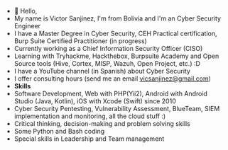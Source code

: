 - 👋 Hello, 
- My name is Victor Sanjinez, I'm from Bolivia and I'm an Cyber Security Engineer
&nbsp;  
- I have a Master Degree in Cyber Security, CEH Practical certification, Burp Suite Certified Practitioner (in progress)
- Currently working as a Chief Information Security Officer (CISO)
- Learning with Tryhackme, Hackthebox, Burpsuite Academy and Open Source tools (Hive, Cortex, MISP, Wazuh, Open Project, etc.) :D
- I have a YouTube channel (in Spanish) about Cyber Security
- I offer consulting hours (send me an email vicsanjinez@gmail.com)
&nbsp;  
- **Skills**
- Software Development, Web with PHP(Yii2), Android with Android Studio (Java, Kotlin), iOS with Xcode (Swift) since 2010
- Cyber Security Pentesting, Vulnerability Assessment, BlueTeam, SIEM implementation and monitoring, all the cloud stuff :)
- Critical thinking, decision-making and problem solving skills
- Some Python and Bash coding
&nbsp;  
- Special skills in Leadership and Team management

<!---
vicsanjinez/vicsanjinez is a ✨ special ✨ repository because its `README.md` (this file) appears on your GitHub profile.
You can click the Preview link to take a look at your changes.
--->
